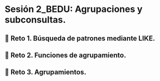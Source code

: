 # Sesión 2_BEDU: Agrupaciones y subconsultas. 
<div style="text-align: justify;">

## :pushpin: Reto 1. Búsqueda de patrones mediante LIKE. 
## :pushpin: Reto 2. Funciones de agrupamiento.
## :pushpin: Reto 3. Agrupamientos.
